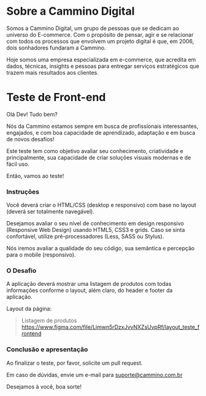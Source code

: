# Sobre a Cammino Digital

Somos a Cammino Digital, um grupo de pessoas que se dedicam ao universo do E-commerce. Com o propósito de pensar, agir e se relacionar com todos os processos que envolvem um projeto digital é que, em 2006, dois sonhadores fundaram a Cammino. 

Hoje somos uma empresa especializada em e-commerce, que acredita em dados, técnicas, insights e pessoas para entregar serviços estratégicos que trazem mais resultados aos clientes.

# Teste de Front-end

Olá Dev! Tudo bem?

Nós da Cammino estamos sempre em busca de profissionais interessantes, engajados, e com boa capacidade de aprendizado, adaptação e em busca de novos desafios!

Este teste tem como objetivo avaliar seu conhecimento, criatividade e principalmente, sua capacidade de criar soluções visuais modernas e de fácil uso.

Então, vamos ao teste!

### Instruções

Você deverá criar o HTML/CSS (desktop e responsivo) com base no layout (deverá ser totalmente navegável).

Desejamos avaliar o seu nível de conhecimento em design responsivo (Responsive Web Design) usando HTML5, CSS3 e grids. Caso se sinta confortável, utilize pré-processadores (Less, SASS ou Stylus).

Nós iremos avaliar a qualidade do seu código, sua semântica e percepção para o mobile (responsivo).

### O Desafio

A aplicação deverá mostrar uma listagem de produtos com todas informações conforme o layout, além claro, do header e footer da aplicação.

Layout da página:
> Listagem de produtos https://www.figma.com/file/Limwn5rDzxJvvNXZsUvpRf/layout_teste_frontend

### Conclusão e apresentação

Ao finalizar o teste, por favor, solicite um pull request.

Em caso de dúvidas, envie um e-mail para suporte@cammino.com.br

Desejamos à você, boa sorte!